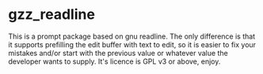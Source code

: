 gzz_readline
============

This is a prompt package based on gnu readline.
The only difference is that it supports prefilling the edit buffer with text to edit, so it is easier to fix your mistakes and/or start with the previous value or whatever value the developer wants to supply.
It's licence is GPL v3 or above, enjoy.
